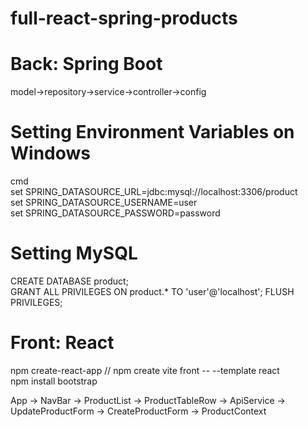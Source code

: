 # full-react-spring-products<br>

# Back: Spring Boot<br>
model->repository->service->controller->config<br>

# Setting Environment Variables on Windows<br>
cmd <br>
set SPRING_DATASOURCE_URL=jdbc:mysql://localhost:3306/product<br>
set SPRING_DATASOURCE_USERNAME=user<br>
set SPRING_DATASOURCE_PASSWORD=password<br>

# Setting MySQL<br>
 CREATE DATABASE product;<br>
 GRANT ALL PRIVILEGES ON product.* TO 'user'@'localhost'; FLUSH PRIVILEGES;<br>


 # Front: React<br>
 npm create-react-app     // npm create vite front -- --template react<br>
 npm install bootstrap<br>


 App -> NavBar -> ProductList -> ProductTableRow -> ApiService ->  UpdateProductForm -> CreateProductForm -> ProductContext

